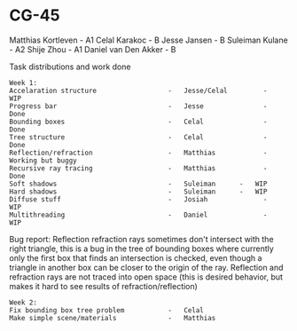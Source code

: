 # CG-45

Matthias Kortleven          -   A1
Celal  Karakoc              -   B
Jesse Jansen                -   B
Suleiman Kulane             -   A2
Shije Zhou                  -   A1
Daniel van Den Akker        -   B

Task distributions and work done

    Week 1:
    Accelaration structure                  -   Jesse/Celal         -   WIP
    Progress bar                            -   Jesse               -   Done
    Bounding boxes                          -   Celal               -   Done
    Tree structure                          -   Celal               -   Done
    Reflection/refraction                   -   Matthias            -   Working but buggy
    Recursive ray tracing                   -   Matthias            -   Done
    Soft shadows                            -   Suleiman      -   WIP
    Hard shadows                            -   Suleiman      -   WIP
    Diffuse stuff                           -   Josiah              -   WIP
    Multithreading                          -   Daniel              -   WIP

Bug report:
    Reflection refraction rays sometimes don't intersect with the right triangle, this is a bug in the tree of bounding boxes where currently only the first box that finds an intersection is checked, even though a triangle in another box can be closer to the origin of the ray.
    Reflection and refraction rays are not traced into open space (this is desired behavior, but makes it hard to see results of refraction/reflection)

    Week 2:
    Fix bounding box tree problem           -   Celal
    Make simple scene/materials             -   Matthias
